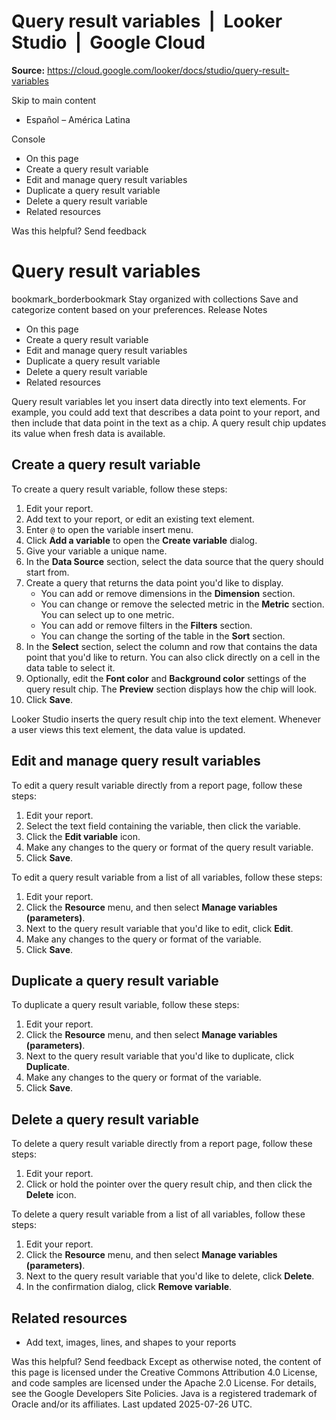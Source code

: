# Query result variables  |  Looker Studio  |  Google Cloud

**Source:** https://cloud.google.com/looker/docs/studio/query-result-variables

Skip to main content 
  * Español – América Latina

Console 


  * On this page
  * Create a query result variable
  * Edit and manage query result variables
  * Duplicate a query result variable
  * Delete a query result variable
  * Related resources




Was this helpful?
Send feedback 
#  Query result variables
bookmark_borderbookmark Stay organized with collections  Save and categorize content based on your preferences.
Release Notes 
  * On this page
  * Create a query result variable
  * Edit and manage query result variables
  * Duplicate a query result variable
  * Delete a query result variable
  * Related resources


Query result variables let you insert data directly into text elements. For example, you could add text that describes a data point to your report, and then include that data point in the text as a chip. A query result chip updates its value when fresh data is available.
## Create a query result variable
To create a query result variable, follow these steps:
  1. Edit your report.
  2. Add text to your report, or edit an existing text element.
  3. Enter `@` to open the variable insert menu.
  4. Click **Add a variable** to open the **Create variable** dialog.
  5. Give your variable a unique name.
  6. In the **Data Source** section, select the data source that the query should start from.
  7. Create a query that returns the data point you'd like to display. 
     * You can add or remove dimensions in the **Dimension** section.
     * You can change or remove the selected metric in the **Metric** section. You can select up to one metric.
     * You can add or remove filters in the **Filters** section.
     * You can change the sorting of the table in the **Sort** section.
  8. In the **Select** section, select the column and row that contains the data point that you'd like to return. You can also click directly on a cell in the data table to select it.
  9. Optionally, edit the **Font color** and **Background color** settings of the query result chip. The **Preview** section displays how the chip will look.
  10. Click **Save**.


Looker Studio inserts the query result chip into the text element. Whenever a user views this text element, the data value is updated.
## Edit and manage query result variables
To edit a query result variable directly from a report page, follow these steps:
  1. Edit your report.
  2. Select the text field containing the variable, then click the variable.
  3. Click the **Edit variable** icon.
  4. Make any changes to the query or format of the query result variable.
  5. Click **Save**.


To edit a query result variable from a list of all variables, follow these steps:
  1. Edit your report.
  2. Click the **Resource** menu, and then select **Manage variables (parameters)**.
  3. Next to the query result variable that you'd like to edit, click **Edit**.
  4. Make any changes to the query or format of the variable.
  5. Click **Save**.


## Duplicate a query result variable
To duplicate a query result variable, follow these steps:
  1. Edit your report.
  2. Click the **Resource** menu, and then select **Manage variables (parameters)**.
  3. Next to the query result variable that you'd like to duplicate, click **Duplicate**.
  4. Make any changes to the query or format of the variable.
  5. Click **Save**.


## Delete a query result variable
To delete a query result variable directly from a report page, follow these steps:
  1. Edit your report.
  2. Click or hold the pointer over the query result chip, and then click the **Delete** icon.


To delete a query result variable from a list of all variables, follow these steps:
  1. Edit your report.
  2. Click the **Resource** menu, and then select **Manage variables (parameters)**.
  3. Next to the query result variable that you'd like to delete, click **Delete**.
  4. In the confirmation dialog, click **Remove variable**.


## Related resources
  * Add text, images, lines, and shapes to your reports


Was this helpful?
Send feedback 
Except as otherwise noted, the content of this page is licensed under the Creative Commons Attribution 4.0 License, and code samples are licensed under the Apache 2.0 License. For details, see the Google Developers Site Policies. Java is a registered trademark of Oracle and/or its affiliates.
Last updated 2025-07-26 UTC.


